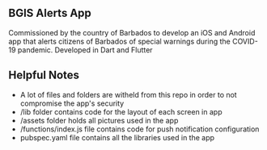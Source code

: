 ## BGIS Alerts App
Commissioned by the country of Barbados to develop an iOS and Android app that alerts citizens of Barbados of special warnings during the COVID-19 pandemic. Developed in Dart and Flutter

## Helpful Notes
<ul>
<li>A lot of files and folders are witheld from this repo in order to not compromise the app's security
<li>/lib folder contains code for the layout of each screen in app
<li>/assets folder holds all pictures used in the app
<li>/functions/index.js file contains code for push notification configuration
<li>pubspec.yaml file contains all the libraries used in the app

